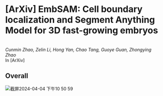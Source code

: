 # [ArXiv] EmbSAM: Cell boundary localization and Segment Anything Model for 3D fast-growing embryos
<br>_Cunmin Zhao, Zelin Li, Hong Yan, Chao Tang, Guoye Guan, Zhongying Zhao_<br>
In [ArXiv]

## Overall
![截屏2024-04-04 下午10 50 59](https://github.com/cuminzhao/EmbSAM/assets/80189429/9fb048d2-23f9-42e9-b954-1534ed79c84d)






